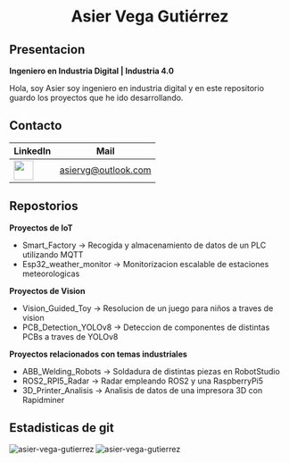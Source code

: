 <h1 align="center">Asier Vega Gutiérrez</h1>


<head><meta name="google-site-verification" content="BbYqj-J9K6kx6PWHXmlphq2PQxwdl_Vop4znMsMKLsA" /></head>

## Presentacion
**Ingeniero en Industria Digital | Industria 4.0**
<p>Hola, soy Asier soy ingeniero en industria digital y en este repositorio guardo los proyectos que he ido desarrollando.</p>

## Contacto
| LinkedIn | Mail |
|----------|----------|
| <a href="https://es.linkedin.com/in/asier-vega-gutierrez"><img src="https://www.vectorlogo.zone/logos/linkedin/linkedin-icon.svg" height="35" width="35"></a>  | asiervg@outlook.com |

## Repostorios

**Proyectos de IoT**
<ul>
    <li>Smart_Factory -> Recogida y almacenamiento de datos de un PLC utilizando MQTT</li>
    <li>Esp32_weather_monitor -> Monitorizacion escalable de estaciones meteorologicas</li>
</ul>

**Proyectos de Vision**
<ul>
    <li>Vision_Guided_Toy -> Resolucion de un juego para niños a traves de vision</li>
    <li>PCB_Detection_YOLOv8 -> Deteccion de componentes de distintas PCBs a traves de YOLOv8</li>
</ul>

**Proyectos relacionados con temas industriales**
<ul>
    <li>ABB_Welding_Robots -> Soldadura de distintas piezas en RobotStudio</li>
    <li>ROS2_RPI5_Radar -> Radar empleando ROS2 y una RaspberryPi5</li>
    <li>3D_Printer_Analisis -> Analisis de datos de una impresora 3D con Rapidminer</li>
</ul>

## Estadisticas de git

<p><img align="left" src="https://github-readme-stats.vercel.app/api/top-langs?username=asier-vega-gutierrez&show_icons=true&theme=dark&bg_color=22272e&hide_border=true&locale=en&layout=compact&count_private=true" alt="asier-vega-gutierrez" /></p>

<p>&nbsp;<img align="left" src="https://github-readme-stats.vercel.app/api?username=asier-vega-gutierrez&show_icons=true&theme=dark&bg_color=22272e&hide_border=true&locale=en" alt="asier-vega-gutierrez" /></p>

